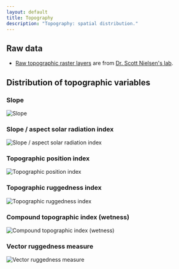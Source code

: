 ```yaml
---
layout: default
title: Topography
description: "Topography: spatial distribution."
---
```


## Raw data

* <a href="{{ site.ftproot }}/geospatial/topography/topo_grid.zip">Raw topographic raster layers</a> are from <a href="http://www.ace-lab.org/">Dr. Scott Nielsen's lab</a>.

## Distribution of topographic variables

<div class="col-6 col-sm-6 col-lg-6">
<h3>Slope</h3>
<img src="{{ site.contents }}/geospatial/topography/slope.png" class="img-responsive" alt="Slope"/>
</div>

<div class="col-6 col-sm-6 col-lg-6">
<h3>Slope / aspect solar radiation index</h3>
<img src="{{ site.contents }}/geospatial/topography/slpasp.png" class="img-responsive" alt="Slope / aspect solar radiation index"/>
</div>

<div class="col-6 col-sm-6 col-lg-6">
<h3>Topographic position index</h3>
<img src="{{ site.contents }}/geospatial/topography/tpi2km.png" class="img-responsive" alt="Topographic position index"/>
</div>

<div class="col-6 col-sm-6 col-lg-6">
<h3>Topographic ruggedness index</h3>
<img src="{{ site.contents }}/geospatial/topography/tri.png" class="img-responsive" alt="Topographic ruggedness index"/>
</div>

<div class="col-6 col-sm-6 col-lg-6">
<h3>Compound topographic index (wetness)</h3>
<img src="{{ site.contents }}/geospatial/topography/cti.png" class="img-responsive" alt="Compound topographic index (wetness)"/>
</div>

<div class="col-6 col-sm-6 col-lg-6">
<h3>Vector ruggedness measure</h3>
<img src="{{ site.contents }}/geospatial/topography/vrm5x5.png" class="img-responsive" alt="Vector ruggedness measure"/>
</div>
